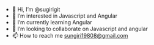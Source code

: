 - 👋 Hi, I’m @sugirigit
- 👀 I’m interested in Javascript and Angular
- 🌱 I’m currently learning Angular
- 💞️ I’m looking to collaborate on Javascript and angular 
- 📫 How to reach me sungiri19808@gmail.com

<!---
sugirigit/sugirigit is a ✨ special ✨ repository because its `README.md` (this file) appears on your GitHub profile.
You can click the Preview link to take a look at your changes.
--->
